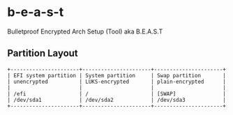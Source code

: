 # b-e-a-s-t
Bulletproof Encrypted Arch Setup (Tool) aka B.E.A.S.T


## Partition Layout
```
+----------------------+----------------------+----------------------+
| EFI system partition | System partition     | Swap partition       |
| unencrypted          | LUKS-encrypted       | plain-encrypted      |
|                      |                      |                      |
| /efi                 | /                    | [SWAP]               |
| /dev/sda1            | /dev/sda2            | /dev/sda3            |
+----------------------+----------------------+----------------------+
```
